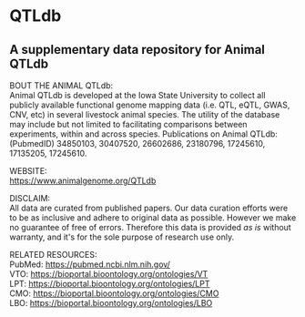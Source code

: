 # QTLdb
## A supplementary data repository for Animal QTLdb

BOUT THE ANIMAL QTLdb:<br />
Animal QTLdb is developed at the Iowa State University to collect all
publicly available functional genome mapping data (i.e. QTL, eQTL, GWAS,
CNV, etc) in several livestock animal species. The utility of the database
may include but not limited to facilitating comparisons between experiments,
within and across species.  Publications on Animal QTLdb: (PubmedID)
34850103, 30407520, 26602686, 23180796, 17245610, 17135205, 17245610.

WEBSITE:<br />
https://www.animalgenome.org/QTLdb

DISCLAIM:<br />
All data are curated from published papers. Our data curation efforts were
to be as inclusive and adhere to original data as possible. However we make
no guarantee of free of errors. Therefore this data is provided *as is*
without warranty, and it's for the sole purpose of research use only.

RELATED RESOURCES:<br/>
PubMed: https://pubmed.ncbi.nlm.nih.gov/<br/>
VTO: https://bioportal.bioontology.org/ontologies/VT<br/>
LPT: https://bioportal.bioontology.org/ontologies/LPT<br/>
CMO: https://bioportal.bioontology.org/ontologies/CMO<br/>
LBO: https://bioportal.bioontology.org/ontologies/LBO<br/>
